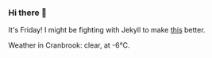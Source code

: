 ### Hi there :wave:

It's Friday! I might be fighting with Jekyll to make [this](https://swissclubtoronto.ca) better.

Weather in Cranbrook: clear, at -6°C.
